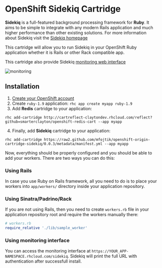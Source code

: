 # OpenShift Sidekiq Cartridge

**Sidekiq** is a full-featured background processing framework for **Ruby**. It aims to
be simple to integrate with any modern Rails application and much higher
performance than other existing solutions. For more information about Sidekiq
visit the [Sidekiq homepage](http://sidekiq.org/)

This cartridge will allow you to run Sidekiq in your OpenShift Ruby application
whether it is Rails or other Rack compatible app.

This cartridge also provide Sidekiq [monitoring web interface](https://github.com/mperham/sidekiq/wiki/Monitoring)

![monitoring](https://raw2.github.com/mfojtik/openshift-origin-cartridge-sidekiq/master/doc/sidekiq.png "Logo Title Text 1")

## Installation

1. [Create your OpenShift account](https://openshift.redhat.com/app/account/new)
2. Create `ruby-1.9` application: `rhc app create myapp ruby-1.9`
3. Add **Redis** cartridge to your application:

```
rhc add-cartridge http://cartreflect-claytondev.rhcloud.com/reflect?github=smarterclayton/openshift-redis-cart --app myapp
```

4. Finally, add **Sidekiq** cartridge to your application:

```
rhc add-cartridge https://raw2.github.com/mfojtik/openshift-origin-cartridge-sidekiq/0.0.3/metadata/manifest.yml --app myapp
```

Now, everything should be properly configured and you should be able to add your
workers. There are two ways you can do this:

### Using Rails

In case you use Ruby on Rails framework, all you need to do is to place your
workers into `app/workers/` directory inside your application repository.

### Using Sinatra/Padrino/Rack

If you are not using Rails, then you need to create `workers.rb` file in your
application repository root and require the workers manually there:

```ruby
# workers.rb
require_relative './lib/sample_worker'
```

### Using monitoring interface

You can access the monitoring interface at `https://YOUR_APP-NAMESPACE.rhcloud.com/sidekiq`.
Sidekiq will print the full URL with authentication after successfull install.
